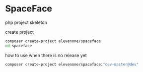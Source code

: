 # SpaceFace
php project skeleton

create project
```bash
composer create-project elevenone/spaceface
cd spaceface
```

how to use when there is no release yet
```bash
composer create-project elevenone/spaceface:"dev-master@dev"
```

